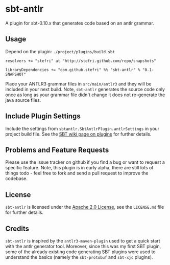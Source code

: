 # sbt-antlr

A plugin for sbt-0.10.x that generates code based on an antlr grammar.


## Usage

Depend on the plugin: `./project/plugins/build.sbt`

    resolvers += "stefri" at "http://stefri.github.com/repo/snapshots"

    libraryDependencies += "com.github.stefri" %% "sbt-antlr" % "0.1-SNAPSHOT"

Place your ANTLR3 grammar files in `src/main/antlr3` and they will be
included in your next build. Note, `sbt-antlr` generates the source code
only once as long as your grammar file didn't change it does not
re-generate the java source files.


## Include Plugin Settings

Include the settings from `sbtantlr.SbtAntlrPlugin.antlrSettings` in
your project build file. See the [SBT wiki page on plugins][1] for
further details.


## Problems and Feature Requests

Please use the issue tracker on github if you find a bug or want to
request a specific feature. Note, this plugin is in early alpha, there
are still lots of things todo - feel free to fork and send a pull
request to improve the codebase.


## License

`sbt-antlr` is licensed under the [Apache 2.0 License][2],
see the `LICENSE.md` file for further details.


## Credits

`sbt-antlr` is inspired by the `antlr3-maven-plugin` used to get a quick
start with the antlr generator tool. Moreover, since this was my first
SBT plugin, some of the already existing code generating SBT plugins
were used to understand the basics (namely the `sbt-protobuf` and
`sbt-xjc` plugins).
  
  [1]: https://github.com/harrah/xsbt/wiki/Plugins
  [2]: http://www.apache.org/licenses/LICENSE-2.0.html
